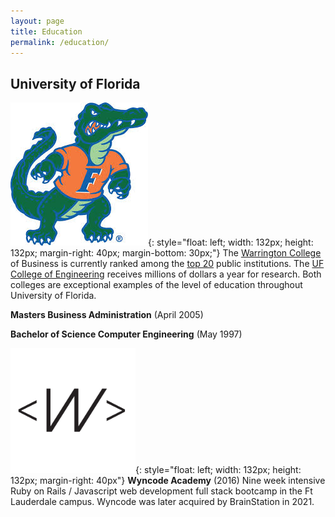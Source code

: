 ```yaml
---
layout: page
title: Education
permalink: /education/
---
```


## University of Florida
![Florida Gator](/assets/fla_gator.jpeg){: style="float: left; width: 132px; height: 132px; margin-right: 40px; margin-bottom: 30px;"}
The [Warrington College](https://warrington.ufl.edu/) of Business is currently ranked among the [top 20](https://news.warrington.ufl.edu/rankings/) public institutions. The [UF College of Engineering](https://www.eng.ufl.edu/) receives millions of dollars a year for research. Both colleges are exceptional examples of the level of education throughout University of Florida.

**Masters Business Administration** (April 2005)

**Bachelor of Science Computer Engineering** (May 1997)

![Wyncode Academy](/assets/wyncode-logo.png){: style="float: left; width: 132px; height: 132px; margin-right: 40px"}
**Wyncode Academy** (2016) Nine week intensive Ruby on Rails / Javascript web development full stack bootcamp in the Ft Lauderdale campus. Wyncode was later acquired by BrainStation in 2021.


